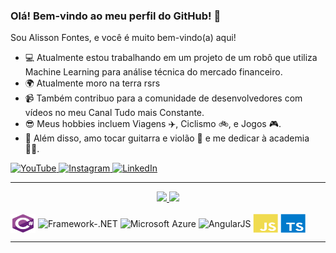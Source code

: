### Olá! Bem-vindo ao meu perfil do GitHub! 👋

Sou Alisson Fontes, e você é muito bem-vindo(a) aqui!

- 💻 Atualmente estou trabalhando em um projeto de um robô que utiliza Machine Learning para análise técnica do mercado financeiro.
- 🌍 Atualmente moro na terra rsrs
- 📹 Também contribuo para a comunidade de desenvolvedores com vídeos no meu Canal Tudo mais Constante.
- 😎 Meus hobbies incluem Viagens ✈️, Ciclismo 🚲, e Jogos 🎮.
- 🎸 Além disso, amo tocar guitarra e violão 🎸 e me dedicar à academia 🏋️‍♂️.

<div>
  <a href="https://www.youtube.com/TudoMaisConstante" target="_blank">
    <img src="https://img.shields.io/badge/YouTube-FF0000?style=for-the-badge&logo=youtube&logoColor=white" alt="YouTube">
  </a>
  <a href="https://www.instagram.com/tmconstante/" target="_blank">
    <img src="https://img.shields.io/badge/Instagram-%23E4405F?style=for-the-badge&logo=instagram&logoColor=white" alt="Instagram">
  </a>
  <a href="https://www.linkedin.com/in/alissonfranclin/" target="_blank">
    <img src="https://img.shields.io/badge/LinkedIn-%230077B5?style=for-the-badge&logo=linkedin&logoColor=white" alt="LinkedIn">
  </a>
</div>

<hr/>

<div align="center">
  <a href="https://github.com/alissonf216?tab=repositories">
    <img height="140em" src="https://github-readme-stats.vercel.app/api?username=alissonf216&show_icons=true&theme=dark&include_all_commits=true&count_private=true"/>
    <img height="140em" src="https://github-readme-stats.vercel.app/api/top-langs/?username=alissonf216&layout=compact&langs_count=7&theme=dark"/>
  </a>
</div>
 
<div style="display: inline_block"><br>
  <img align="center" alt="Linguagem-C#" height="30" width="40" src="https://raw.githubusercontent.com/devicons/devicon/master/icons/csharp/csharp-original.svg">
  <img align="center" alt="Framework-.NET" height="30" width="40" src="https://cdn.jsdelivr.net/gh/devicons/devicon/icons/dotnetcore/dotnetcore-original.svg">
  <img align="center" alt="Microsoft Azure" height="30" width="40" src="https://cdn.jsdelivr.net/gh/devicons/devicon/icons/azure/azure-original-wordmark.svg">
  <img align="center" alt="AngularJS" height="30" width="40" src="https://cdn.jsdelivr.net/gh/devicons/devicon/icons/angularjs/angularjs-original.svg">
  <img align="center" alt="JavaScript" height="30" width="40" src="https://raw.githubusercontent.com/devicons/devicon/master/icons/javascript/javascript-plain.svg">
  <img align="center" alt="TypeScript" height="30" width="40" src="https://raw.githubusercontent.com/devicons/devicon/master/icons/typescript/typescript-plain.svg">
</div>
<hr>
